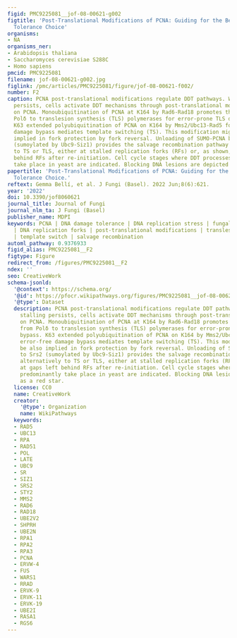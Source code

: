 ```yaml
---
figid: PMC9225081__jof-08-00621-g002
figtitle: 'Post-Translational Modifications of PCNA: Guiding for the Best DNA Damage
  Tolerance Choice'
organisms:
- NA
organisms_ner:
- Arabidopsis thaliana
- Saccharomyces cerevisiae S288C
- Homo sapiens
pmcid: PMC9225081
filename: jof-08-00621-g002.jpg
figlink: /pmc/articles/PMC9225081/figure/jof-08-00621-f002/
number: F2
caption: PCNA post-translational modifications regulate DDT pathways. When fork stalling
  persists, cells activate DDT mechanisms through post-translational modifications
  on PCNA. Monoubiquitination of PCNA at K164 by Rad6-Rad18 promotes the switch from
  Polδ to translesion synthesis (TLS) polymerases for error-prone TLS damage bypass.
  K63 extended polyubiquitination of PCNA on K164 by Mms2/Ubc13-Rad5 for error-free
  damage bypass mediates template switching (TS). This modification might be also
  implied in fork protection by fork reversal. Unloading of SUMO-PCNA bound to Srs2
  (sumoylated by Ubc9-Siz1) provides the salvage recombination pathway (SR) alternatively
  to TS or TLS, either at stalled replication forks (RFs) or, as shown, at gaps left
  behind RFs after re-initiation. Cell cycle stages where DDT processes predominantly
  take place in yeast are indicated. Blocking DNA lesions are depicted as a red star.
papertitle: 'Post-Translational Modifications of PCNA: Guiding for the Best DNA Damage
  Tolerance Choice.'
reftext: Gemma Bellí, et al. J Fungi (Basel). 2022 Jun;8(6):621.
year: '2022'
doi: 10.3390/jof8060621
journal_title: Journal of Fungi
journal_nlm_ta: J Fungi (Basel)
publisher_name: MDPI
keywords: PCNA | DNA damage tolerance | DNA replication stress | fungal genome stability
  | DNA replication forks | post-translational modifications | translesion synthesis
  | template switch | salvage recombination
automl_pathway: 0.9376933
figid_alias: PMC9225081__F2
figtype: Figure
redirect_from: /figures/PMC9225081__F2
ndex: ''
seo: CreativeWork
schema-jsonld:
  '@context': https://schema.org/
  '@id': https://pfocr.wikipathways.org/figures/PMC9225081__jof-08-00621-g002.html
  '@type': Dataset
  description: PCNA post-translational modifications regulate DDT pathways. When fork
    stalling persists, cells activate DDT mechanisms through post-translational modifications
    on PCNA. Monoubiquitination of PCNA at K164 by Rad6-Rad18 promotes the switch
    from Polδ to translesion synthesis (TLS) polymerases for error-prone TLS damage
    bypass. K63 extended polyubiquitination of PCNA on K164 by Mms2/Ubc13-Rad5 for
    error-free damage bypass mediates template switching (TS). This modification might
    be also implied in fork protection by fork reversal. Unloading of SUMO-PCNA bound
    to Srs2 (sumoylated by Ubc9-Siz1) provides the salvage recombination pathway (SR)
    alternatively to TS or TLS, either at stalled replication forks (RFs) or, as shown,
    at gaps left behind RFs after re-initiation. Cell cycle stages where DDT processes
    predominantly take place in yeast are indicated. Blocking DNA lesions are depicted
    as a red star.
  license: CC0
  name: CreativeWork
  creator:
    '@type': Organization
    name: WikiPathways
  keywords:
  - RAD5
  - UBC13
  - RPA
  - RAD51
  - POL
  - LATE
  - UBC9
  - SR
  - SIZ1
  - SRS2
  - STY2
  - MMS2
  - RAD6
  - RAD18
  - UBE2V2
  - SHPRH
  - UBE2N
  - RPA1
  - RPA2
  - RPA3
  - PCNA
  - ERVW-4
  - FUS
  - WARS1
  - RRAD
  - ERVK-9
  - ERVK-11
  - ERVK-19
  - UBE2I
  - RASA1
  - RGS6
---
```

